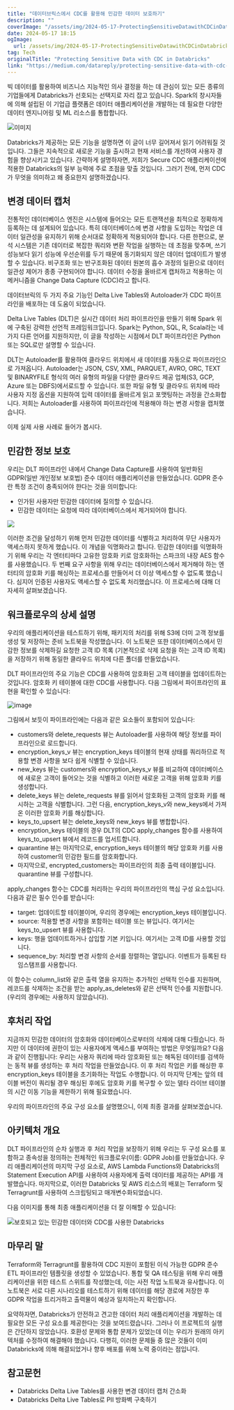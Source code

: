 ```yaml
---
title: "데이터브릭스에서 CDC를 활용해 민감한 데이터 보호하기"
description: ""
coverImage: "/assets/img/2024-05-17-ProtectingSensitiveDatawithCDCinDatabricks_0.png"
date: 2024-05-17 18:15
ogImage:
  url: /assets/img/2024-05-17-ProtectingSensitiveDatawithCDCinDatabricks_0.png
tag: Tech
originalTitle: "Protecting Sensitive Data with CDC in Databricks"
link: "https://medium.com/datareply/protecting-sensitive-data-with-cdc-in-databricks-b848951c75b4"
---
```


빅 데이터를 활용하여 비즈니스 지능적인 의사 결정을 하는 데 관심이 있는 모든 종류의 기업들에게 Databricks가 선호되는 선택지로 자리 잡고 있습니다. Spark의 창시자들에 의해 설립된 이 기업급 플랫폼은 데이터 애플리케이션을 개발하는 데 필요한 다양한 데이터 엔지니어링 및 ML 리소스를 통합합니다.

![이미지](/assets/img/2024-05-17-ProtectingSensitiveDatawithCDCinDatabricks_0.png)

Databricks가 제공하는 모든 기능을 설명하면 이 글이 너무 길어져서 읽기 어려워질 것입니다. 그들은 지속적으로 새로운 기능을 출시하고 현재 서비스를 개선하여 사용자 경험을 향상시키고 있습니다. 간략하게 설명하자면, 저희가 Secure CDC 애플리케이션에 적용한 Databricks의 일부 능력에 주로 초점을 맞출 것입니다. 그러기 전에, 먼저 CDC가 무엇을 의미하고 왜 중요한지 설명하겠습니다.

## 변경 데이터 캡처

<div class="content-ad"></div>

전통적인 데이터베이스 엔진은 시스템에 들어오는 모든 트랜잭션을 최적으로 정확하게 등록하는 데 설계되어 있습니다. 특히 데이터베이스에 변경 사항을 도입하는 작업은 데이터 일관성을 유지하기 위해 순서대로 정확하게 적용되어야 합니다. 다른 한편으로, 분석 시스템은 기존 데이터로 복잡한 쿼리와 변환 작업을 실행하는 데 초점을 맞추며, 쓰기 성능보다 읽기 성능에 우선순위를 두기 때문에 동기화되지 않은 데이터 업데이트가 발생할 수 있습니다. 비구조화 또는 반구조화된 데이터 원본의 흡수 과정의 일환으로 데이터 일관성 제어가 종종 구현되어야 합니다. 데이터 수정을 올바르게 캡처하고 적용하는 이 메커니즘을 Change Data Capture (CDC)라고 합니다.

데이터브릭의 두 가지 주요 기능인 Delta Live Tables와 Autoloader가 CDC 파이프라인을 배포하는 데 도움이 되었습니다.

Delta Live Tables (DLT)은 실시간 데이터 처리 파이프라인을 만들기 위해 Spark 위에 구축된 강력한 선언적 프레임워크입니다. Spark는 Python, SQL, R, Scala라는 네 가지 다른 언어를 지원하지만, 이 글을 작성하는 시점에서 DLT 파이프라인은 Python 또는 SQL로만 설명할 수 있습니다.

DLT는 Autoloader를 활용하여 클라우드 위치에서 새 데이터를 자동으로 파이프라인으로 가져옵니다. Autoloader는 JSON, CSV, XML, PARQUET, AVRO, ORC, TEXT 및 BINARYFILE 형식의 여러 유형의 파일을 다양한 클라우드 제공 업체(S3, GCP, Azure 또는 DBFS)에서로드할 수 있습니다. 또한 파일 유형 및 클라우드 위치에 따라 사용자 지정 옵션을 지원하여 입력 데이터를 올바르게 읽고 포맷팅하는 과정을 간소화합니다. 저희는 Autoloader를 사용하여 파이프라인에 적용해야 하는 변경 사항을 캡처했습니다.

<div class="content-ad"></div>

이제 실제 사용 사례로 들어가 봅시다.

## 민감한 정보 보호

우리는 DLT 파이프라인 내에서 Change Data Capture를 사용하여 일반화된 GDPR(일반 개인정보 보호법) 준수 데이터 애플리케이션을 만들었습니다. GDPR 준수란 특정 조건이 충족되어야 한다는 것을 의미합니다:

- 인가된 사용자만 민감한 데이터에 질의할 수 있습니다.
- 민감한 데이터는 요청에 따라 데이터베이스에서 제거되어야 합니다.

<div class="content-ad"></div>

<img src="/assets/img/2024-05-17-ProtectingSensitiveDatawithCDCinDatabricks_1.png" />

이러한 조건을 달성하기 위해 먼저 민감한 데이터를 식별하고 처리하여 무단 사용자가 액세스하지 못하게 했습니다. 이 개념을 익명화라고 합니다. 민감한 데이터를 익명화하기 위해 우리는 각 엔터티마다 고유한 암호화 키로 암호화하는 스파크의 내장 AES 함수를 사용했습니다. 두 번째 요구 사항을 위해 우리는 데이터베이스에서 제거해야 하는 엔터티의 암호화 키를 해싱하는 프로세스를 만들어서 더 이상 액세스할 수 없도록 했습니다. 심지어 인증된 사용자도 액세스할 수 없도록 처리했습니다. 이 프로세스에 대해 더 자세히 살펴보겠습니다.

## 워크플로우의 상세 설명

우리의 애플리케이션을 테스트하기 위해, 패키지의 처리를 위해 S3에 더미 고객 정보를 생성 및 저장하는 준비 노트북을 작성했습니다. 이 노트북은 또한 데이터베이스에서 민감한 정보를 삭제하길 요청한 고객 ID 목록 (기본적으로 삭제 요청을 하는 고객 ID 목록)을 저장하기 위해 동일한 클라우드 위치에 다른 폴더를 만들었습니다.

<div class="content-ad"></div>

DLT 파이프라인의 주요 기능은 CDC를 사용하여 암호화된 고객 테이블을 업데이트하는 것입니다. 암호화 키 테이블에 대한 CDC를 사용합니다. 다음 그림에서 파이프라인의 표현을 확인할 수 있습니다:

![image](/assets/img/2024-05-17-ProtectingSensitiveDatawithCDCinDatabricks_2.png)

그림에서 보듯이 파이프라인에는 다음과 같은 요소들이 포함되어 있습니다:

- customers와 delete_requests 뷰는 Autoloader를 사용하여 해당 정보를 파이프라인으로 로드합니다.
- encryption_keys_v 뷰는 encryption_keys 테이블의 현재 상태를 쿼리하므로 적용할 변경 사항을 보다 쉽게 식별할 수 있습니다.
- new_keys 뷰는 customers와 encryption_keys_v 뷰를 비교하여 데이터베이스에 새로운 고객이 들어오는 것을 식별하고 이러한 새로운 고객을 위해 암호화 키를 생성합니다.
- delete_keys 뷰는 delete_requests 뷰를 읽어서 암호화된 고객의 암호화 키를 해시하는 고객을 식별합니다. 그런 다음, encryption_keys_v와 new_keys에서 가져온 이러한 암호화 키를 해싱합니다.
- keys_to_upsert 뷰는 delete_keys와 new_keys 뷰를 병합합니다.
- encryption_keys 테이블의 경우 DLT의 CDC apply_changes 함수를 사용하여 keys_to_upsert 뷰에서 레코드를 업서트합니다.
- quarantine 뷰는 마지막으로, encryption_keys 테이블의 해당 암호화 키를 사용하여 customer의 민감한 필드를 암호화합니다.
- 마지막으로, encrypted_customers는 파이프라인의 최종 출력 테이블입니다. quarantine 뷰를 구성합니다.

<div class="content-ad"></div>

apply_changes 함수는 CDC를 처리하는 우리의 파이프라인의 핵심 구성 요소입니다. 다음과 같은 필수 인수를 받습니다:

- target: 업데이트할 테이블이며, 우리의 경우에는 encryption_keys 테이블입니다.
- source: 적용할 변경 사항을 포함하는 테이블 또는 뷰입니다. 여기서는 keys_to_upsert 뷰를 사용합니다.
- keys: 행을 업데이트하거나 삽입할 기본 키입니다. 여기서는 고객 ID를 사용할 것입니다.
- sequence_by: 처리할 변경 사항의 순서를 정렬하는 열입니다. 이벤트가 등록된 타임스탬프를 사용합니다.

이 함수는 column_list와 같은 출력 열을 유지하는 추가적인 선택적 인수를 지원하며, 레코드를 삭제하는 조건을 받는 apply_as_deletes와 같은 선택적 인수를 지원합니다. (우리의 경우에는 사용하지 않았습니다).

## 후처리 작업

<div class="content-ad"></div>

지금까지 민감한 데이터의 암호화와 데이터베이스로부터의 삭제에 대해 다뤘습니다. 하지만 이 데이터에 권한이 있는 사용자에게 액세스를 부여하는 방법은 무엇일까요? 다음과 같이 진행됩니다: 우리는 사용자 쿼리에 따라 암호화된 또는 해독된 데이터를 검색하는 동적 뷰를 생성하는 후 처리 작업을 만들었습니다. 이 후 처리 작업은 키를 해싱한 후 encryption_keys 테이블을 초기화하는 작업도 수행합니다. 이 마지막 단계는 앞의 테이블 버전이 쿼리될 경우 해싱된 후에도 암호화 키를 복구할 수 있는 델타 라이브 테이블의 시간 이동 기능을 제한하기 위해 필요했습니다.

우리의 파이프라인의 주요 구성 요소를 설명했으니, 이제 최종 결과를 살펴보겠습니다.

## 아키텍처 개요

DLT 파이프라인의 순차 실행과 후 처리 작업을 보장하기 위해 우리는 두 구성 요소를 포함하고 종속성을 정의하는 전체적인 워크플로우(이름: GDPR Job)를 만들었습니다. 우리 애플리케이션의 마지막 구성 요소로, AWS Lambda Functions와 Databricks의 Statement Execution API를 사용하여 사용자에게 출력 데이터를 제공하는 API를 개발했습니다. 마지막으로, 이러한 Databricks 및 AWS 리소스의 배포는 Terraform 및 Terragrunt를 사용하여 스크립팅되고 매개변수화되었습니다.

<div class="content-ad"></div>

다음 이미지를 통해 최종 애플리케이션을 더 잘 이해할 수 있습니다:

![보호되고 있는 민감한 데이터와 CDC를 사용한 Databricks](/assets/img/2024-05-17-ProtectingSensitiveDatawithCDCinDatabricks_3.png)

## 마무리 말

Terraform와 Terragrunt를 활용하여 CDC 지원이 포함된 이식 가능한 GDPR 준수 ETL 파이프라인 템플릿을 생성할 수 있었습니다. 통합 및 QA 테스팅을 위해 우리 애플리케이션을 위한 테스트 스위트를 작성했는데, 이는 사전 작업 노트북과 유사합니다. 이 노트북은 서로 다른 시나리오를 테스트하기 위해 데이터를 해당 경로에 저장한 후 GDPR 작업을 트리거하고 출력물이 예상과 일치하는지 확인합니다.

<div class="content-ad"></div>

요약하자면, Databricks가 안전하고 견고한 데이터 처리 애플리케이션을 개발하는 데 필요한 모든 구성 요소를 제공한다는 것을 보여드렸습니다. 그러나 이 프로젝트의 실행은 간단하지 않았습니다. 호환성 문제와 통합 문제가 있었는데 이는 우리가 원래의 아키텍처를 수정하여 해결해야 했습니다. 다행히, 이러한 문제들 중 많은 것들이 이미 Databricks에 의해 해결되었거나 향후 배포를 위해 노력 중이라는 점입니다.

## 참고문헌

- Databricks Delta Live Tables를 사용한 변경 데이터 캡처 간소화
- Databricks Delta Live Tables로 PII 방화벽 구축하기

